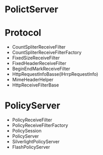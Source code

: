 # PolictServer

# Protocol
- CountSpliterReceiveFilter
- CountSpliterReceiveFilterFactory
- FixedSizeReceiveFilter
- FixedHeaderReceiveFilter
- BeginEndMarkReceiveFilter
- HttpRequestInfoBasse(IHrrpRequestInfo)
- MimeHeaderHelper
- HttpReceiveFilterBase

# PolicyServer
- PolicyReceiveFilter
- PolicyReceiveFilterFactory
- PolicySession
- PolicyServer
- SilverlightPolicyServer
- FlashPolicyServer